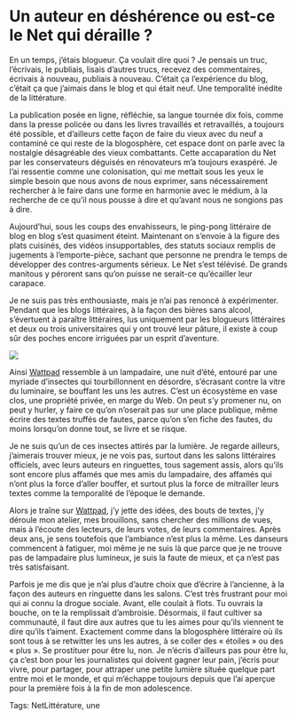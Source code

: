 # Un auteur en déshérence ou est-ce le Net qui déraille ?

En un temps, j’étais blogueur. Ça voulait dire quoi ? Je pensais un truc, l’écrivais, le publiais, lisais d’autres trucs, recevez des commentaires, écrivais à nouveau, publiais à nouveau. C’était ça l’expérience du blog, c’était ça que j’aimais dans le blog et qui était neuf. Une temporalité inédite de la littérature.<span id="more-45467"></span>

La publication posée en ligne, réfléchie, sa langue tournée dix fois, comme dans la presse policée ou dans les livres travaillés et retravaillés, a toujours été possible, et d’ailleurs cette façon de faire du vieux avec du neuf a contaminé ce qui reste de la blogosphère, cet espace dont on parle avec la nostalgie désagréable des vieux combattants. Cette accaparation du Net par les conservateurs déguisés en rénovateurs m’a toujours exaspéré. Je l’ai ressentie comme une colonisation, qui me mettait sous les yeux le simple besoin que nous avons de nous exprimer, sans nécessairement rechercher à le faire dans une forme en harmonie avec le médium, à la recherche de ce qu’il nous pousse à dire et qu’avant nous ne songions pas à dire.

Aujourd’hui, sous les coups des envahisseurs, le ping-pong littéraire de blog en blog s’est quasiment éteint. Maintenant on s’envoie à la figure des plats cuisinés, des vidéos insupportables, des statuts sociaux remplis de jugements à l’emporte-pièce, sachant que personne ne prendra le temps de développer des contres-arguments sérieux. Le Net s’est télévisé. De grands manitous y pérorent sans qu’on puisse ne serait-ce qu’écailler leur carapace.

Je ne suis pas très enthousiaste, mais je n’ai pas renoncé à expérimenter. Pendant que les blogs littéraires, à la façon des bières sans alcool, s’évertuent à paraître littéraires, lus uniquement par les blogueurs littéraires et deux ou trois universitaires qui y ont trouvé leur pâture, il existe à coup sûr des poches encore irriguées par un esprit d’aventure.

![](http://tcrouzet.comhttps://tcrouzet.com/images_tc/2017/05/watt30-600x387.jpg)

Ainsi [Wattpad](http://www.wattpad.com/user/ThierryCrouzet) ressemble à un lampadaire, une nuit d’été, entouré par une myriade d’insectes qui tourbillonnent en désordre, s’écrasant contre la vitre du luminaire, se bouffant les uns les autres. C’est un écosystème en vase clos, une propriété privée, en marge du Web. On peut s’y promener nu, on peut y hurler, y faire ce qu’on n’oserait pas sur une place publique, même écrire des textes truffés de fautes, parce qu’on s’en fiche des fautes, du moins lorsqu’on donne tout, se livre et se risque.

Je ne suis qu’un de ces insectes attirés par la lumière. Je regarde ailleurs, j’aimerais trouver mieux, je ne vois pas, surtout dans les salons littéraires officiels, avec leurs auteurs en ringuettes, tous sagement assis, alors qu’ils sont encore plus affamés que mes amis du lampadaire, des affamés qui n’ont plus la force d’aller bouffer, et surtout plus la force de mitrailler leurs textes comme la temporalité de l’époque le demande.

Alors je traîne sur [Wattpad](http://www.wattpad.com/user/ThierryCrouzet), j’y jette des idées, des bouts de textes, j’y déroule mon atelier, mes brouillons, sans chercher des millions de vues, mais à l’écoute des lecteurs, de leurs votes, de leurs commentaires. Après deux ans, je sens toutefois que l’ambiance n’est plus la même. Les danseurs commencent à fatiguer, moi même je ne suis là que parce que je ne trouve pas de lampadaire plus lumineux, je suis la faute de mieux, et ça n’est pas très satisfaisant.

Parfois je me dis que je n’ai plus d’autre choix que d’écrire à l’ancienne, à la façon des auteurs en ringuette dans les salons. C’est très frustrant pour moi qui ai connu la drogue sociale. Avant, elle coulait à flots. Tu ouvrais la bouche, on te la remplissait d’ambroisie. Désormais, il faut cultiver sa communauté, il faut dire aux autres que tu les aimes pour qu’ils viennent te dire qu’ils t’aiment. Exactement comme dans la blogosphère littéraire où ils sont tous à se retwitter les uns les autres, à se coller des « étoiles » ou des « plus ». Se prostituer pour être lu, non. Je n’écris d’ailleurs pas pour être lu, ça c’est bon pour les journalistes qui doivent gagner leur pain, j’écris pour vivre, pour partager, pour attraper une petite lumière située quelque part entre moi et le monde, et qui m’échappe toujours depuis que l’ai aperçue pour la première fois à la fin de mon adolescence.

Tags: NetLittérature, une